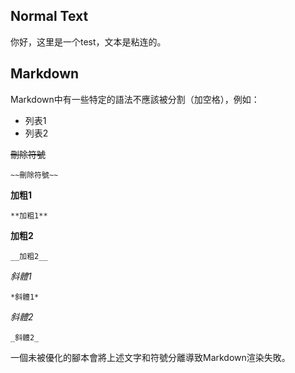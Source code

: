 ## Normal Text

你好，这里是一个test，文本是粘连的。

## Markdown

Markdown中有一些特定的語法不應該被分割（加空格），例如：

* 列表1
* 列表2

~~刪除符號~~

```
~~刪除符號~~
```

**加粗1**

```
**加粗1**
```

__加粗2__

```
__加粗2__
```


*斜體1*

```
*斜體1*
```

_斜體2_

```
_斜體2_
```

一個未被優化的腳本會將上述文字和符號分離導致Markdown渲染失敗。
